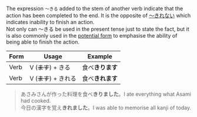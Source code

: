 The expression `～きる` added to the stem of another verb indicate that the action has been completed to the end. It is the opposite of [～きれない](281) which indicates inability to finish an action.  
Not only can ～きる be used in the present tense just to state the fact, but it is also commonly used in the [potential form](97) to emphasise the ability of being able to finish the action.

|Form|Usage|Example|
|-|-|-|
|Verb|V (~~ます~~) + きる|食べ**きります**|
|Verb|V (~~ます~~) + きれる|食べ**きれます**|

>あさみさんが作った料理を食べ**きりました**。I ate everything what Asami had cooked.  
>今日の漢字を覚え**きれました**。I was able to memorise all kanji of today.